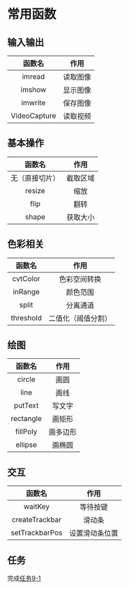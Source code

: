 # 常用函数
## 输入输出
|函数名|作用|
|:-:|:-:|
|imread|读取图像|
|imshow|显示图像|
|imwrite|保存图像|
|VideoCapture|读取视频|

## 基本操作
|函数名|作用|
|:-:|:-:|
|无（直接切片）|截取区域|
|resize|缩放|
|flip|翻转|
|shape|获取大小|

## 色彩相关
|函数名|作用|
|:-:|:-:|
|cvtColor|色彩空间转换|
|inRange|颜色范围|
|split|分离通道|
|threshold|二值化（阈值分割）|

## 绘图
|函数名|作用|
|:-:|:-:|
|circle|画圆|
|line|画线|
|putText|写文字|
|rectangle|画矩形|
|fillPoly|画多边形|
|ellipse|画椭圆|

## 交互
|函数名|作用|
|:-:|:-:|
|waitKey|等待按键|
|createTrackbar|滑动条|
|setTrackbarPos|设置滑动条位置|

## 任务
完成[任务9-1](/algorithm/tasks/9)